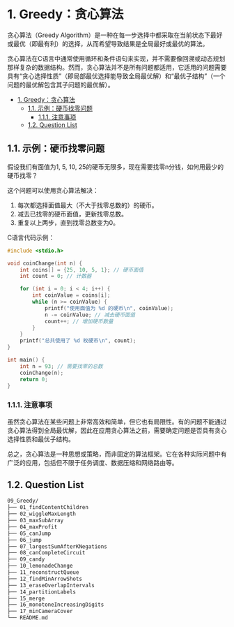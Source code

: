 # 1. Greedy：贪心算法

贪心算法（Greedy Algorithm）是一种在每一步选择中都采取在当前状态下最好或最优（即最有利）的选择，从而希望导致结果是全局最好或最优的算法。

贪心算法在C语言中通常使用循环和条件语句来实现，并不需要像回溯或动态规划那样复杂的数据结构。然而，贪心算法并不是所有问题都适用，它适用的问题需要具有“贪心选择性质”（即局部最优选择能导致全局最优解）和“最优子结构”（一个问题的最优解包含其子问题的最优解）。

- [1. Greedy：贪心算法](#1-greedy贪心算法)
  - [1.1. 示例：硬币找零问题](#11-示例硬币找零问题)
    - [1.1.1. 注意事项](#111-注意事项)
  - [1.2. Question List](#12-question-list)

## 1.1. 示例：硬币找零问题

假设我们有面值为1, 5, 10, 25的硬币无限多，现在需要找零n分钱，如何用最少的硬币找零？

这个问题可以使用贪心算法解决：

1. 每次都选择面值最大（不大于找零总数的）的硬币。
2. 减去已找零的硬币面值，更新找零总数。
3. 重复以上两步，直到找零总数变为0。

C语言代码示例：

```c
#include <stdio.h>

void coinChange(int n) {
    int coins[] = {25, 10, 5, 1}; // 硬币面值
    int count = 0; // 计数器

    for (int i = 0; i < 4; i++) {
        int coinValue = coins[i];
        while (n >= coinValue) {
            printf("使用面值为 %d 的硬币\n", coinValue);
            n -= coinValue; // 减去硬币面值
            count++; // 增加硬币数量
        }
    }
    printf("总共使用了 %d 枚硬币\n", count);
}

int main() {
    int n = 93; // 需要找零的总数
    coinChange(n);
    return 0;
}
```

### 1.1.1. 注意事项

虽然贪心算法在某些问题上非常高效和简单，但它也有局限性。有的问题不能通过贪心算法得到全局最优解，因此在应用贪心算法之前，需要确定问题是否具有贪心选择性质和最优子结构。

总之，贪心算法是一种思想或策略，而非固定的算法框架。它在各种实际问题中有广泛的应用，包括但不限于任务调度、数据压缩和网络路由等。

## 1.2. Question List

```txt
09_Greedy/
├── 01_findContentChildren
├── 02_wiggleMaxLength
├── 03_maxSubArray
├── 04_maxProfit
├── 05_canJump
├── 06_jump
├── 07_largestSumAfterKNegations
├── 08_canCompleteCircuit
├── 09_candy
├── 10_lemonadeChange
├── 11_reconstructQueue
├── 12_findMinArrowShots
├── 13_eraseOverlapIntervals
├── 14_partitionLabels
├── 15_merge
├── 16_monotoneIncreasingDigits
├── 17_minCameraCover
└── README.md
```
